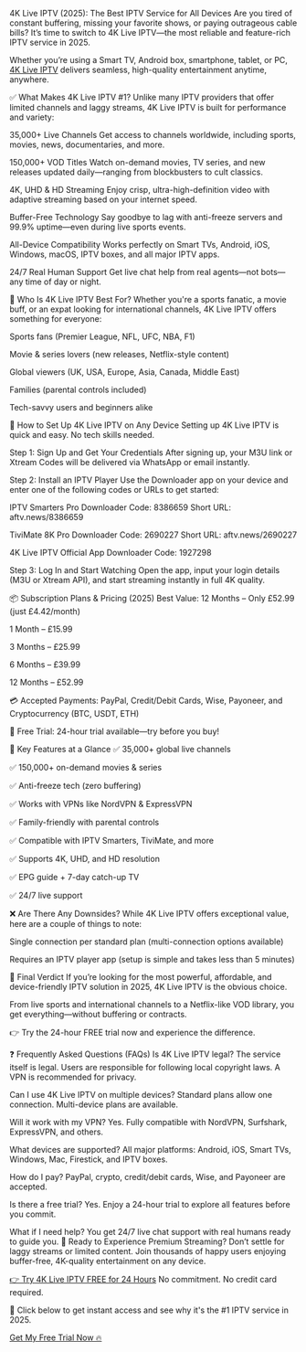 4K Live IPTV (2025): The Best IPTV Service for All Devices
Are you tired of constant buffering, missing your favorite shows, or paying outrageous cable bills? It’s time to switch to 4K Live IPTV—the most reliable and feature-rich IPTV service in 2025.

Whether you’re using a Smart TV, Android box, smartphone, tablet, or PC, [4K Live IPTV]([url](https://best4kliveiptv.com/)) delivers seamless, high-quality entertainment anytime, anywhere.

✅ What Makes 4K Live IPTV #1?
Unlike many IPTV providers that offer limited channels and laggy streams, 4K Live IPTV is built for performance and variety:

35,000+ Live Channels
Get access to channels worldwide, including sports, movies, news, documentaries, and more.

150,000+ VOD Titles
Watch on-demand movies, TV series, and new releases updated daily—ranging from blockbusters to cult classics.

4K, UHD & HD Streaming
Enjoy crisp, ultra-high-definition video with adaptive streaming based on your internet speed.

Buffer-Free Technology
Say goodbye to lag with anti-freeze servers and 99.9% uptime—even during live sports events.

All-Device Compatibility
Works perfectly on Smart TVs, Android, iOS, Windows, macOS, IPTV boxes, and all major IPTV apps.

24/7 Real Human Support
Get live chat help from real agents—not bots—any time of day or night.

🎯 Who Is 4K Live IPTV Best For?
Whether you're a sports fanatic, a movie buff, or an expat looking for international channels, 4K Live IPTV offers something for everyone:

Sports fans (Premier League, NFL, UFC, NBA, F1)

Movie & series lovers (new releases, Netflix-style content)

Global viewers (UK, USA, Europe, Asia, Canada, Middle East)

Families (parental controls included)

Tech-savvy users and beginners alike

🔧 How to Set Up 4K Live IPTV on Any Device
Setting up 4K Live IPTV is quick and easy. No tech skills needed.

Step 1: Sign Up and Get Your Credentials
After signing up, your M3U link or Xtream Codes will be delivered via WhatsApp or email instantly.

Step 2: Install an IPTV Player
Use the Downloader app on your device and enter one of the following codes or URLs to get started:

IPTV Smarters Pro
Downloader Code: 8386659
Short URL: aftv.news/8386659

TiviMate 8K Pro
Downloader Code: 2690227
Short URL: aftv.news/2690227

4K Live IPTV Official App
Downloader Code: 1927298

Step 3: Log In and Start Watching
Open the app, input your login details (M3U or Xtream API), and start streaming instantly in full 4K quality.

📦 Subscription Plans & Pricing (2025)
Best Value: 12 Months – Only £52.99 (just £4.42/month)

1 Month – £15.99

3 Months – £25.99

6 Months – £39.99

12 Months – £52.99

💳 Accepted Payments:
PayPal, Credit/Debit Cards, Wise, Payoneer, and Cryptocurrency (BTC, USDT, ETH)

🎁 Free Trial: 24-hour trial available—try before you buy!

🌟 Key Features at a Glance
✅ 35,000+ global live channels

✅ 150,000+ on-demand movies & series

✅ Anti-freeze tech (zero buffering)

✅ Works with VPNs like NordVPN & ExpressVPN

✅ Family-friendly with parental controls

✅ Compatible with IPTV Smarters, TiviMate, and more

✅ Supports 4K, UHD, and HD resolution

✅ EPG guide + 7-day catch-up TV

✅ 24/7 live support

❌ Are There Any Downsides?
While 4K Live IPTV offers exceptional value, here are a couple of things to note:

Single connection per standard plan (multi-connection options available)

Requires an IPTV player app (setup is simple and takes less than 5 minutes)

🏁 Final Verdict
If you’re looking for the most powerful, affordable, and device-friendly IPTV solution in 2025, 4K Live IPTV is the obvious choice.

From live sports and international channels to a Netflix-like VOD library, you get everything—without buffering or contracts.

👉 Try the 24-hour FREE trial now and experience the difference.

❓ Frequently Asked Questions (FAQs)
Is 4K Live IPTV legal?
The service itself is legal. Users are responsible for following local copyright laws. A VPN is recommended for privacy.

Can I use 4K Live IPTV on multiple devices?
Standard plans allow one connection. Multi-device plans are available.

Will it work with my VPN?
Yes. Fully compatible with NordVPN, Surfshark, ExpressVPN, and others.

What devices are supported?
All major platforms: Android, iOS, Smart TVs, Windows, Mac, Firestick, and IPTV boxes.

How do I pay?
PayPal, crypto, credit/debit cards, Wise, and Payoneer are accepted.

Is there a free trial?
Yes. Enjoy a 24-hour trial to explore all features before you commit.

What if I need help?
You get 24/7 live chat support with real humans ready to guide you.
🚀 Ready to Experience Premium Streaming?
Don’t settle for laggy streams or limited content. Join thousands of happy users enjoying buffer-free, 4K-quality entertainment on any device.

[👉 Try 4K Live IPTV FREE for 24 Hours]([url](https://best4kliveiptv.com/uk))
No commitment. No credit card required.

🎯 Click below to get instant access and see why it's the #1 IPTV service in 2025.

[Get My Free Trial Now 🔥]([url](https://best4kliveiptv.com/uk))

